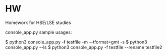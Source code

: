 # HW
Homework for HSE/LSE studies

console_app.py sample usages:

$ python3 console_app.py -f testfile -m --tformat=gmt -s
$ python3 console_app.py --ls
$ python3 console_app.py -f testfile --rename testfile2


